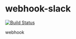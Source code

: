 # webhook-slack

[![Build Status](https://travis-ci.org/danshan/webhook-slack.svg?branch=master)](https://travis-ci.org/danshan/webhook-slack)

webhook
